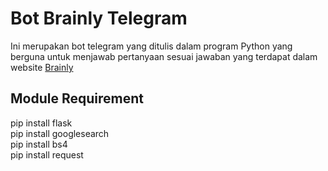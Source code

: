 # Bot Brainly Telegram
Ini merupakan bot telegram yang ditulis dalam program Python yang berguna untuk menjawab pertanyaan sesuai jawaban yang terdapat dalam website <a href='https://brainly.com'>Brainly<a><br>

<h2>Module Requirement</h2>
pip install flask<br>
pip install googlesearch<br>
pip install bs4<br>
pip install request
